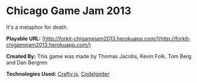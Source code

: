 # Chicago Game Jam 2013

It's a metaphor for death.

**Playable URL:** [http://forkit-chigamejam2013.herokuapp.com/](http://forkit-chigamejam2013.herokuapp.com/)

**Created By:** This game was made by Thomas Jacobs, Kevin Folk, Tom Berg and Dan Bergren

**Technologies Used:** [Crafty.js](http://craftyjs.com/), [CodeIgniter](http://ellislab.com/codeigniter)

